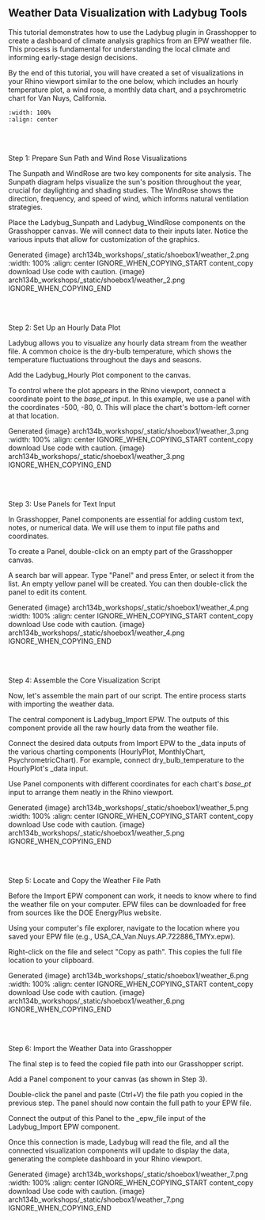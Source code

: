 ## Weather Data Visualization with Ladybug Tools

This tutorial demonstrates how to use the Ladybug plugin in Grasshopper to create a dashboard of climate analysis graphics from an EPW weather file. This process is fundamental for understanding the local climate and informing early-stage design decisions.

By the end of this tutorial, you will have created a set of visualizations in your Rhino viewport similar to the one below, which includes an hourly temperature plot, a wind rose, a monthly data chart, and a psychrometric chart for Van Nuys, California.

```{image} ../_static/shoebox1/shoebox1_1.png
:width: 100%
:align: center
```

<br/><br/>

Step 1: Prepare Sun Path and Wind Rose Visualizations

The Sunpath and WindRose are two key components for site analysis. The Sunpath diagram helps visualize the sun's position throughout the year, crucial for daylighting and shading studies. The WindRose shows the direction, frequency, and speed of wind, which informs natural ventilation strategies.

Place the Ladybug_Sunpath and Ladybug_WindRose components on the Grasshopper canvas. We will connect data to their inputs later. Notice the various inputs that allow for customization of the graphics.

Generated {image} arch134b_workshops/_static/shoebox1/weather_2.png
:width: 100%
:align: center
IGNORE_WHEN_COPYING_START
content_copy
download
Use code with caution.
{image} arch134b_workshops/_static/shoebox1/weather_2.png
IGNORE_WHEN_COPYING_END

<br/><br/>

Step 2: Set Up an Hourly Data Plot

Ladybug allows you to visualize any hourly data stream from the weather file. A common choice is the dry-bulb temperature, which shows the temperature fluctuations throughout the days and seasons.

Add the Ladybug_Hourly Plot component to the canvas.

To control where the plot appears in the Rhino viewport, connect a coordinate point to the _base_pt_ input. In this example, we use a panel with the coordinates -500, -80, 0. This will place the chart's bottom-left corner at that location.

Generated {image} arch134b_workshops/_static/shoebox1/weather_3.png
:width: 100%
:align: center
IGNORE_WHEN_COPYING_START
content_copy
download
Use code with caution.
{image} arch134b_workshops/_static/shoebox1/weather_3.png
IGNORE_WHEN_COPYING_END

<br/><br/>

Step 3: Use Panels for Text Input

In Grasshopper, Panel components are essential for adding custom text, notes, or numerical data. We will use them to input file paths and coordinates.

To create a Panel, double-click on an empty part of the Grasshopper canvas.

A search bar will appear. Type "Panel" and press Enter, or select it from the list. An empty yellow panel will be created. You can then double-click the panel to edit its content.

Generated {image} arch134b_workshops/_static/shoebox1/weather_4.png
:width: 100%
:align: center
IGNORE_WHEN_COPYING_START
content_copy
download
Use code with caution.
{image} arch134b_workshops/_static/shoebox1/weather_4.png
IGNORE_WHEN_COPYING_END

<br/><br/>

Step 4: Assemble the Core Visualization Script

Now, let's assemble the main part of our script. The entire process starts with importing the weather data.

The central component is Ladybug_Import EPW. The outputs of this component provide all the raw hourly data from the weather file.

Connect the desired data outputs from Import EPW to the _data inputs of the various charting components (HourlyPlot, MonthlyChart, PsychrometricChart). For example, connect dry_bulb_temperature to the HourlyPlot's _data input.

Use Panel components with different coordinates for each chart's _base_pt_ input to arrange them neatly in the Rhino viewport.

Generated {image} arch134b_workshops/_static/shoebox1/weather_5.png
:width: 100%
:align: center
IGNORE_WHEN_COPYING_START
content_copy
download
Use code with caution.
{image} arch134b_workshops/_static/shoebox1/weather_5.png
IGNORE_WHEN_COPYING_END

<br/><br/>

Step 5: Locate and Copy the Weather File Path

Before the Import EPW component can work, it needs to know where to find the weather file on your computer. EPW files can be downloaded for free from sources like the DOE EnergyPlus website.

Using your computer's file explorer, navigate to the location where you saved your EPW file (e.g., USA_CA_Van.Nuys.AP.722886_TMYx.epw).

Right-click on the file and select "Copy as path". This copies the full file location to your clipboard.

Generated {image} arch134b_workshops/_static/shoebox1/weather_6.png
:width: 100%
:align: center
IGNORE_WHEN_COPYING_START
content_copy
download
Use code with caution.
{image} arch134b_workshops/_static/shoebox1/weather_6.png
IGNORE_WHEN_COPYING_END

<br/><br/>

Step 6: Import the Weather Data into Grasshopper

The final step is to feed the copied file path into our Grasshopper script.

Add a Panel component to your canvas (as shown in Step 3).

Double-click the panel and paste (Ctrl+V) the file path you copied in the previous step. The panel should now contain the full path to your EPW file.

Connect the output of this Panel to the _epw_file input of the Ladybug_Import EPW component.

Once this connection is made, Ladybug will read the file, and all the connected visualization components will update to display the data, generating the complete dashboard in your Rhino viewport.

Generated {image} arch134b_workshops/_static/shoebox1/weather_7.png
:width: 100%
:align: center
IGNORE_WHEN_COPYING_START
content_copy
download
Use code with caution.
{image} arch134b_workshops/_static/shoebox1/weather_7.png
IGNORE_WHEN_COPYING_END

<br/><br/>
